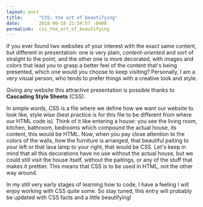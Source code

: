 ```yaml
---
layout: post
title:      "CSS: the art of beautifying"
date:       2018-06-18 22:54:57 -0400
permalink:  css_the_art_of_beautifying
---
```


If you ever found two websites of your interest with the exact same content, but different in presentation: one is very plain, *content-oriented* and sort of straight to the point, and the other one is more decorated, with images and colors that lead you to grasp a better feel of the content that's being presented, which one would you choose to keep visiting? Personally, I am a very visual person, who tends to prefer things with a creative look and style. 

Giving any website this attractive presentation is possible thanks to **Cascading Style Sheets** (CSS). 

In simple words, CSS is a file where we define how we want our website to look like, style wise (best practice is for this file to be different from where our HTML code is). Think of it like entering a house: you see the living room, kitchen, bathroom, bedrooms which compound the actual house, its content, this would be HTML. Now, when you pay close attention to the colors of the walls, how the furniture is arranged, that beautiful paiting to your left or that lava lamp to your right, that would be CSS. Let's keep in mind that all this decorations have no use without the actual house, but we could still visit the house itself, without the paitings, or any of the stuff that makes it prettier. This means that CSS is to be used in HTML, not the other way around.

In my still very early stages of learning how to code, I have a feeling I will enjoy working with CSS quite some. So stay tuned, this entry will probably be updated with CSS facts and a little beautifying!
